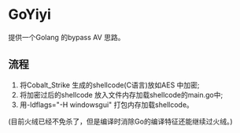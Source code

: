 # GoYiyi
提供一个Golang 的bypass AV 思路。
## 流程
1. 将Cobalt_Strike 生成的shellcode(C语言)放如AES 中加密;
2. 将加密过后的shellcode 放入文件内存加载shellcode的main.go中;
3. 用-ldflags="-H windowsgui" 打包内存加载shellcode。

(目前火绒已经不免杀了，但是编译时消除Go的编译特征还能继续过火绒。)
